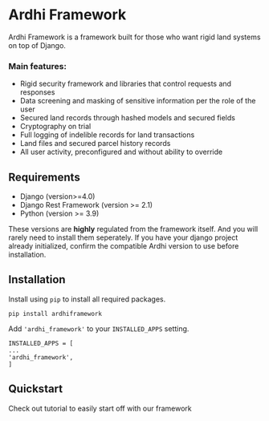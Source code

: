 # Ardhi Framework
Ardhi Framework is a framework built for those who want rigid land systems on top of Django. 

### Main features:
- Rigid security framework and libraries that control requests and responses
- Data screening and masking of sensitive information per the role of the user
- Secured land records through hashed models and secured fields
- Cryptography on trial
- Full logging of indelible records for land transactions
- Land files and secured parcel history records
- All user activity, preconfigured and without ability to override

## Requirements
- Django (version>=4.0)
- Django Rest Framework (version >= 2.1)
- Python (version >= 3.9)

These versions are <strong>highly</strong> regulated from the framework itself. And you will rarely need to install them seperately.
If you have your django project already initialized, confirm the compatible Ardhi version to use before installation.

## Installation
Install using ```pip``` to install all required packages.
```shell
pip install ardhiframework
```
Add ```'ardhi_framework'``` to your ```INSTALLED_APPS``` setting.

```shell
INSTALLED_APPS = [
...
'ardhi_framework',
]
```

## Quickstart
Check out tutorial to easily start off with our framework





